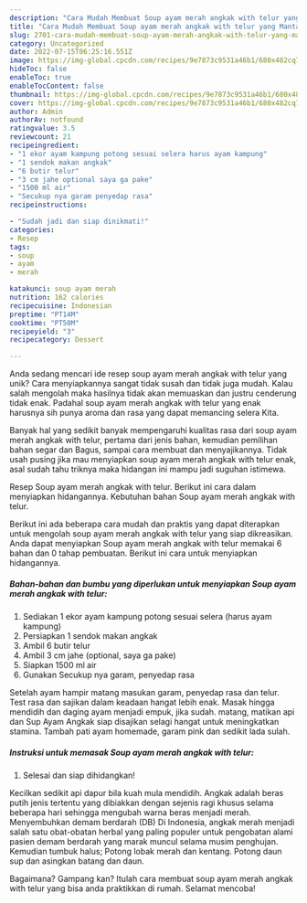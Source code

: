 ```yaml
---
description: "Cara Mudah Membuat Soup ayam merah angkak with telur yang Mantap"
title: "Cara Mudah Membuat Soup ayam merah angkak with telur yang Mantap"
slug: 2701-cara-mudah-membuat-soup-ayam-merah-angkak-with-telur-yang-mantap
category: Uncategorized
date: 2022-07-15T06:25:16.551Z
image: https://img-global.cpcdn.com/recipes/9e7873c9531a46b1/680x482cq70/soup-ayam-merah-angkak-with-telur-foto-resep-utama.jpg
hideToc: false
enableToc: true
enableTocContent: false
thumbnail: https://img-global.cpcdn.com/recipes/9e7873c9531a46b1/680x482cq70/soup-ayam-merah-angkak-with-telur-foto-resep-utama.jpg
cover: https://img-global.cpcdn.com/recipes/9e7873c9531a46b1/680x482cq70/soup-ayam-merah-angkak-with-telur-foto-resep-utama.jpg
author: Admin
authorAv: notfound
ratingvalue: 3.5
reviewcount: 21
recipeingredient:
- "1 ekor ayam kampung potong sesuai selera harus ayam kampung"
- "1 sendok makan angkak"
- "6 butir telur"
- "3 cm jahe optional saya ga pake"
- "1500 ml air"
- "Secukup nya garam penyedap rasa"
recipeinstructions:

- "Sudah jadi dan siap dinikmati!"
categories:
- Resep
tags:
- soup
- ayam
- merah

katakunci: soup ayam merah 
nutrition: 162 calories
recipecuisine: Indonesian
preptime: "PT14M"
cooktime: "PT50M"
recipeyield: "3"
recipecategory: Dessert

---
```





Anda sedang mencari ide resep soup ayam merah angkak with telur yang unik? Cara menyiapkannya sangat tidak susah dan tidak juga mudah. Kalau salah mengolah maka hasilnya tidak akan memuaskan dan justru cenderung tidak enak. Padahal soup ayam merah angkak with telur yang enak harusnya sih punya aroma dan rasa yang dapat memancing selera Kita.





Banyak hal yang sedikit banyak mempengaruhi kualitas rasa dari soup ayam merah angkak with telur, pertama dari jenis bahan, kemudian pemilihan bahan segar dan Bagus, sampai cara membuat dan menyajikannya. Tidak usah pusing jika mau menyiapkan soup ayam merah angkak with telur enak,      asal sudah tahu triknya maka hidangan ini mampu jadi suguhan istimewa.














Resep Soup ayam merah angkak with telur. Berikut ini cara dalam menyiapkan hidangannya. Kebutuhan bahan Soup ayam merah angkak with telur.






Berikut ini ada beberapa cara mudah dan praktis yang dapat diterapkan untuk mengolah soup ayam merah angkak with telur yang siap dikreasikan. Anda dapat menyiapkan Soup ayam merah angkak with telur memakai 6 bahan dan 0 tahap pembuatan. Berikut ini cara untuk menyiapkan hidangannya.

<!--inarticleads1-->

##### Bahan-bahan dan bumbu yang diperlukan untuk menyiapkan Soup ayam merah angkak with telur:

1. Sediakan 1 ekor ayam kampung potong sesuai selera (harus ayam kampung)
1. Persiapkan 1 sendok makan angkak
1. Ambil 6 butir telur
1. Ambil 3 cm jahe (optional, saya ga pake)
1. Siapkan 1500 ml air
1. Gunakan Secukup nya garam, penyedap rasa


Setelah ayam hampir matang masukan garam, penyedap rasa dan telur. Test rasa dan sajikan dalam keadaan hangat lebih enak. Masak hingga mendidih dan daging ayam menjadi empuk, jika sudah. matang, matikan api dan Sup Ayam Angkak siap disajikan selagi hangat untuk meningkatkan stamina. Tambah pati ayam homemade, garam pink dan sedikit lada sulah. 

<!--inarticleads2-->

##### Instruksi untuk memasak Soup ayam merah angkak with telur:


1. Selesai dan siap dihidangkan!

Kecilkan sedikit api dapur bila kuah mula mendidih. Angkak adalah beras putih jenis tertentu yang dibiakkan dengan sejenis ragi khusus selama beberapa hari sehingga mengubah warna beras menjadi merah. Menyembuhkan demam berdarah (DB) Di Indonesia, angkak merah menjadi salah satu obat-obatan herbal yang paling populer untuk pengobatan alami pasien demam berdarah yang marak muncul selama musim penghujan. Kemudian tumbuk halus; Potong lobak merah dan kentang. Potong daun sup dan asingkan batang dan daun. 

Bagaimana? Gampang kan? Itulah cara membuat soup ayam merah angkak with telur yang bisa anda praktikkan di rumah. Selamat mencoba!
